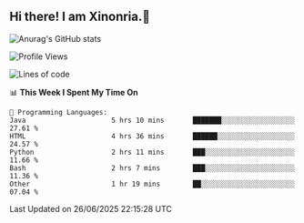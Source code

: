 ## Hi there! I am Xinonria.👋

![Anurag's GitHub stats](https://status-git-main-xinonrias-projects-f26540e3.vercel.app/api?username=xinonria&hide=stars,issues)

<!--START_SECTION:waka-->
![Profile Views](http://img.shields.io/badge/Profile%20Views-0-blue)

![Lines of code](https://img.shields.io/badge/From%20Hello%20World%20I%27ve%20Written-3.7%20million%20lines%20of%20code-blue)

📊 **This Week I Spent My Time On** 

```text
💬 Programming Languages: 
Java                     5 hrs 10 mins       ███████░░░░░░░░░░░░░░░░░░   27.61 % 
HTML                     4 hrs 36 mins       ██████░░░░░░░░░░░░░░░░░░░   24.57 % 
Python                   2 hrs 11 mins       ███░░░░░░░░░░░░░░░░░░░░░░   11.66 % 
Bash                     2 hrs 7 mins        ███░░░░░░░░░░░░░░░░░░░░░░   11.36 % 
Other                    1 hr 19 mins        ██░░░░░░░░░░░░░░░░░░░░░░░   07.04 % 
```


 Last Updated on 26/06/2025 22:15:28 UTC
<!--END_SECTION:waka-->

<!--
**xinonria/xinonria** is a ✨ _special_ ✨ repository because its `README.md` (this file) appears on your GitHub profile.

Here are some ideas to get you started:

- 🔭 I’m currently working on ...
- 🌱 I’m currently learning ...
- 👯 I’m looking to collaborate on ...
- 🤔 I’m looking for help with ...
- 💬 Ask me about ...
- 📫 How to reach me: ...
- 😄 Pronouns: ...
- ⚡ Fun fact: ...
-->
